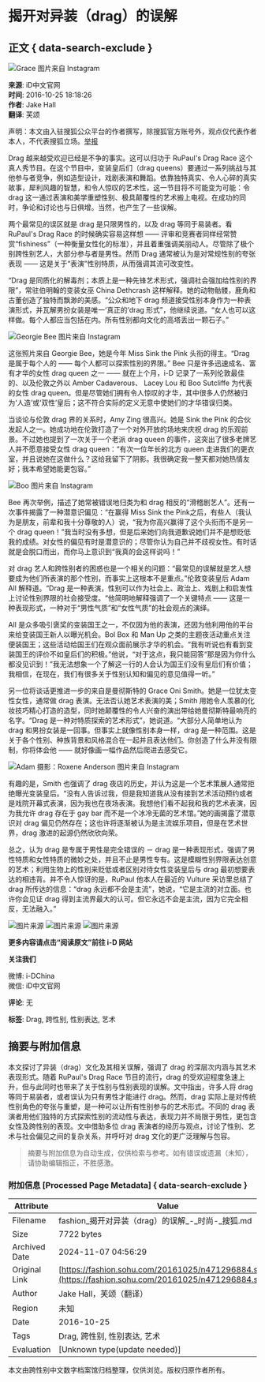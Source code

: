 # 揭开对异装（drag）的误解

## 正文 { data-search-exclude }


![Grace 图片来自 Instagram](https://img.mp.itc.cn/upload/20161025/3061a0a10a88489db3f36d695ffd4cba_th.jpeg)

**来源**: iD中文官网  
**时间**: 2016-10-25 18:18:26  
**作者**: Jake Hall  
**翻译**: 芙颂  

声明：本文由入驻搜狐公众平台的作者撰写，除搜狐官方账号外，观点仅代表作者本人，不代表搜狐立场。[举报](https://quan.sohu.com/q/545c9b6bf6c43b5569fe64a2)

Drag 越来越受欢迎已经是不争的事实。这可以归功于 RuPaul's Drag Race 这个真人秀节目。在这个节目中，变装皇后们（drag queens）要通过一系列挑战与其他参与者竞争，例如造型设计，戏剧表演和舞蹈。依靠独特真实、令人心碎的真实故事，犀利风趣的智慧，和令人惊叹的艺术性，这一节目将不可能变为可能：令 drag 这一通过表演和美学重塑性别、极具颠覆性的艺术搬上电视。在成功的同时，争论和讨论也与日俱增。当然，也产生了一些误解。

两个最常见的误区就是 drag 是只限男性的，以及 drag 等同于易装者。看 RuPaul's Drag Race 的时候确实容易这样想 —— 评审和竞赛者同样经常赞赏“fishiness”（一种衡量女性化的标准），并且着重强调美丽动人。尽管除了极个别跨性别艺人，大部分参与者是男性。然而 Drag 通常被认为是对常规性别的夸张表现 —— 这是关于“表演”性别特质，从而强调其流可改变性。

“Drag 是同质化的解毒剂；本质上是一种先锋艺术形式，强调社会强加给性别的界限”，常驻伯明翰的变装女巫 China Dethcrash 这样解释。她的动物骷髅，鹿角和古董创造了独特而飘渺的美感。“公众和地下 drag 频道接受性别本身作为一种表演形式，并瓦解男扮女装是唯一‘真正的’drag 形式”，他继续说道。“女人也可以这样做。每个人都应当包括在内。所有性别都向文化的高塔丢出一颗石子。”

![Georgie Bee 图片来自 Instagram](https://img.mp.itc.cn/upload/20161025/ee4eacd9bbe2495b97b9c9c01c9a9370_th.jpeg)

这张照片来自 Georgie Bee，她是今年 Miss Sink the Pink 头衔的得主。“Drag 是属于每个人的 —— 每个人都可以探索性别的界限。” Bee 只是许多迅速成名、富有才华的女性 drag queen 之一 —— 就在上个月，i-D 记录了一系列伦敦最佳的、以及伦敦之外以 Amber Cadaverous、 Lacey Lou 和 Boo Sutcliffe 为代表的女性 drag queen。但是尽管她们拥有令人惊叹的才华，其中很多人仍然被归为‘人造’或‘双性’皇后；这不符合实际的定义无意中使她们的才华错误归类。

当谈论与伦敦 drag 界的关系时，Amy Zing 很高兴。她是 Sink the Pink 的合伙发起人之一。她成功地在伦敦打造了一个对外开放的场地来庆祝 drag 的乐观前景。不过她也提到了一次关于一个老派 drag queen 的事件，这突出了很多老牌艺人并不愿意接受女性 drag queen：“有次一位年长的北方 queen 走进我们的更衣室，并且说她在这做什么？这给我留下了阴影。我很确定我一整天都对她热情友好；我本希望她能更包容。”

![Boo 图片来自 Instagram](https://img.mp.itc.cn/upload/20161025/ab9f89b6bd694af48281fe95bf934826_th.jpeg)

Bee 再次举例，描述了她常被错误地归类为和 drag 相反的“滑稽剧艺人”。还有一次事件揭露了一种潜意识偏见：“在赢得 Miss Sink the Pink之后，有些人（我认为是朋友，前辈和我十分尊敬的人）说，“我为你高兴赢得了这个头衔而不是另一个 drag queen！”我当时没有多想，但是后来她们向我道歉说她们并不是想贬低我的成绩。对女性的偏见有时是潜意识的；尽管你认为自己并不歧视女性。有时话就是会脱口而出，而你马上意识到“我真的会这样说吗！”

对 drag 艺人和跨性别者的困惑也是一个相关的问题：“最常见的误解就是艺人想要成为他们所表演的那个性别，而事实上这根本不是重点。”伦敦变装皇后 Adam All 解释道。“Drag 是一种表演，性别可以作为社会上、政治上、戏剧上和启发性上讨论性别界限的社会接受度。“他简明地解释强调了一个关键特点 —— 这是一种表现形式，一种对于“男性气质”和“女性气质”的社会观点的演绎。

All 是众多吸引褒奖的变装国王之一，不仅因为他的表演，还因为他利用他的平台来给变装国王新人以曝光机会。Bol Box 和 Man Up 之类的主题夜活动重点关注便装国王；这些活动给国王们在观众面前展示才华的机会。“我有听说也有看到变装国王的评价不如皇后们的积极。”他说，“对于这点，我只能回答“那是因为你什么都没见识到！”我无法想象一个了解这一行的人会认为国王们没有皇后们有价值；我相信，在现在，我们有很多关于性别认知和偏见的意见值得一听。”

另一位将谈话更推进一步的来自是曼彻斯特的 Grace Oni Smith。她是一位犹太变性女性，通常做 drag 表演。无法否认她艺术表演的美；Smith 用她令人羡慕的化妆技巧精心打造的造型，同时她颠覆性的令人兴奋的演出带给她曼彻斯特最响亮的名字。“Drag 是一种对特质探索的艺术形式”，她说道。“大部分人简单地认为 drag 和男扮女装是一回事。但事实上就像性别本身一样，drag 是一种范围。这是关于各个性别、种族背景和风格混合在一起并且表达他们。你创造了什么并没有限制，你将体会他 —— 就好像画一幅作品然后爬进去感受它。

![Adam 摄影：Roxene Anderson 图片来自 Instagram](https://img.mp.itc.cn/upload/20161025/ab3539188891406ebb54093a41a395d9_th.jpeg)

有趣的是，Smith 也强调了 drag 夜店的历史，并认为这是一个艺术策展人通常拒绝曝光变装皇后。“没有人告诉过我，但是我知道我从没有接到艺术活动预约或者是戏院开幕式表演，因为我也在夜场表演。我想他们看不起我和我的艺术表演，因为我允许 drag 存在于 gay bar 而不是一个冰冷无菌的艺术馆。”她的画揭露了潜意识对 drag 偏见仍然存在；这也许将逐渐被认为是主流娱乐项目，但是在艺术世界，drag 激进的起源仍然欣欣向荣。

总之，认为 drag 是专属于男性是完全错误的 － drag 是一种表现形式，强调了男性特质和女性特质的微妙之处，并且不止是男性专有。这是模糊性别界限表达创意的艺术；利用生物上的性别来贬低或者区别对待女性变装皇后与 drag 最初想要表达的相违背。并不令人惊讶的是，RuPaul 他本人在最近的 Vulture 采访里总结了 drag 所传达的信息：“drag 永远都不会是主流”，她说，“它是主流的对立面。也许你会见证 drag 得到主流界最大的认可。但它永远不会是主流，因为它完全相反，无法融入。”

![图片来源](https://img.mp.itc.cn/upload/20161025/2834011532da43d6b55df185e1f334bb_th.jpeg)
![图片来源](https://img.mp.itc.cn/upload/20161025/091bc557124e458f9e10a026ad9050b9_th.jpeg)
![图片来源](https://img.mp.itc.cn/upload/20161025/69bcb4fa38474adb84d5c13d1b6fb6c7_th.jpeg)

**更多内容请点击“阅读原文”前往 i-D 网站**

**关注我们**

微博: i-DChina  
微信: iD中文官网  

**评论**: 无

**标签**: Drag, 跨性别, 性别表达, 艺术

## 摘要与附加信息

<!-- tcd_abstract -->
本文探讨了异装（drag）文化及其相关误解，强调了 drag 的深层次内涵与其艺术表现形式。随着 RuPaul's Drag Race 节目的流行，drag 的受欢迎程度急速上升，但与此同时也带来了关于性别与性别表现的误解。文中指出，许多人将 drag 等同于易装者，或者误认为只有男性才能进行 drag。然而，drag 实际上是对传统性别角色的夸张与重塑，是一种可以让所有性别参与的艺术形式。不同的 drag 表演者用他们独特的方式探索性别的流动性与表达，表现力并不局限于男性，更包含女性及跨性别的表现。文中借助多位 drag 表演者的经历与观点，讨论了性别、艺术与社会偏见之间的复杂关系，并呼吁对 drag 文化的更广泛理解与包容。
<!-- tcd_abstract_end -->

> 摘要与附加信息为自动生成，仅供检索与参考。如有错误或遗漏（未知），请协助编辑指正，不胜感激。

### 附加信息 [Processed Page Metadata] { data-search-exclude }

| Attribute       | Value                                  |
|-----------------|----------------------------------------|
| Filename        | fashion_揭开对异装（drag）的误解_-_时尚-_搜狐.md                             |
| Size            | 7722 bytes                           |
| Archived Date   | 2024-11-07 04:56:29                             |
| Original Link   | [https://fashion.sohu.com/20161025/n471296884.shtml](https://fashion.sohu.com/20161025/n471296884.shtml)                       |
| Author          | Jake Hall，芙颂（翻译）                               |
| Region          | 未知                               |
| Date            | 2016-10-25                                 |
| Tags            | Drag, 跨性别, 性别表达, 艺术                                 |
| Evaluation            | [Unknown type(update needed)]                                 |
<!-- tcd_table_end -->

本文由跨性别中文数字档案馆归档整理，仅供浏览。版权归原作者所有。
